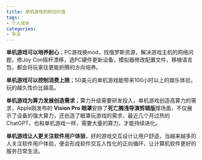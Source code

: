 ```yaml
---
title: 单机游戏的附加价值
tags:
- 个人成长
categories:
- 杂谈
---
```




**单机游戏可以培养耐心**；PC游戏换mod，找俄罗斯资源，解决游戏主机的网络问题，修Joy Con摇杆漂移，选PC硬件更新设备，模拟器修改配置文件，移植语言包，都会将玩家往更能折腾的方向培养。

**单机游戏可以控制消费上限**；50美元的单机游戏能带来100小时以上的娱乐体验，玩的越久性价比越高。

**单机游戏为算力发展创造需求**；算力升级需要研发投入，单机游戏创造高算力的需求，Apple刚发布的 **Vision Pro 眼罩**安排了**死亡搁浅导演剪辑版**撑场面，不仅展示了设备的强大算力，还创造了眼罩玩游戏的需求，最近几个月过热的ChatGPT，也和单机游戏一样，需要大量的算力，才能持续进化。

**单机游戏让人更关注软件用户体验**，好的游戏交互设计让用户舒适，当越来越多的人关注软件用户体验，便会形成软件交互人性化的正向循环，让计算机软件更好的服务日常生活。
